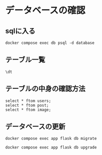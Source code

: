 # データベースの確認

## sqlに入る

```
docker compose exec db psql -d database
```
## テーブル一覧

```
\dt
```

## テーブルの中身の確認方法

```
select * ftom users;
select * ftom post;
select * ftom image;
```

## データベースの更新

```
docker compose exec app flask db migrate

docker compose exec app flask db upgrade
```